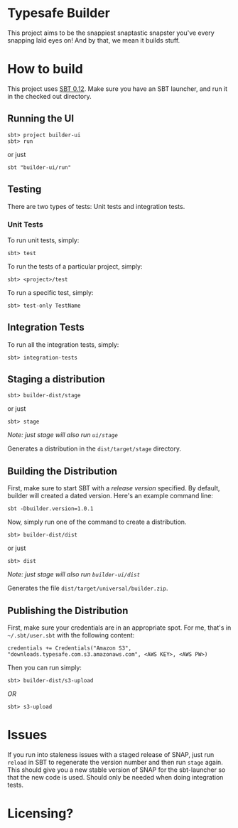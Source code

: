 # Typesafe Builder

This project aims to be the snappiest snaptastic snapster you've every snapping laid eyes on!  And by that, we mean it builds stuff.

# How to build

This project uses [SBT 0.12](http://scala-sbt.org).   Make sure you have an SBT launcher, and run it in the checked out directory.


## Running the UI

    sbt> project builder-ui
    sbt> run

or just

    sbt "builder-ui/run"


## Testing

There are two types of tests:  Unit tests and integration tests.

### Unit Tests

To run unit tests, simply:

    sbt> test

To run the tests of a particular project, simply:

    sbt> <project>/test

To run a specific test, simply:

    sbt> test-only TestName

## Integration Tests

To run all the integration tests, simply:

    sbt> integration-tests



## Staging a distribution

    sbt> builder-dist/stage

or just

    sbt> stage 

*Note: just stage will also run `ui/stage`*

Generates a distribution in the `dist/target/stage` directory.

## Building the Distribution

First, make sure to start SBT with a *release version* specified.  By default, builder will created a dated version.  Here's
an example command line:

    sbt -Dbuilder.version=1.0.1

Now, simply run one of the command to create a distribution.

    sbt> builder-dist/dist

or just

    sbt> dist

*Note: just stage will also run `builder-ui/dist`*

Generates the file `dist/target/universal/builder.zip`.

## Publishing the Distribution

First, make sure your credentials are in an appropriate spot.  For me, that's in `~/.sbt/user.sbt` with the following content:

    credentials += Credentials("Amazon S3", "downloads.typesafe.com.s3.amazonaws.com", <AWS KEY>, <AWS PW>)

Then you can run simply:

    sbt> builder-dist/s3-upload

*OR*

    sbt> s3-upload
    


# Issues

If you run into staleness issues with a staged release of SNAP, just run `reload` in SBT to regenerate the version number and then run `stage` again.   This should give you a new stable version of SNAP for the sbt-launcher so that the new code is used.   Should only be needed when doing integration tests.

# Licensing?
